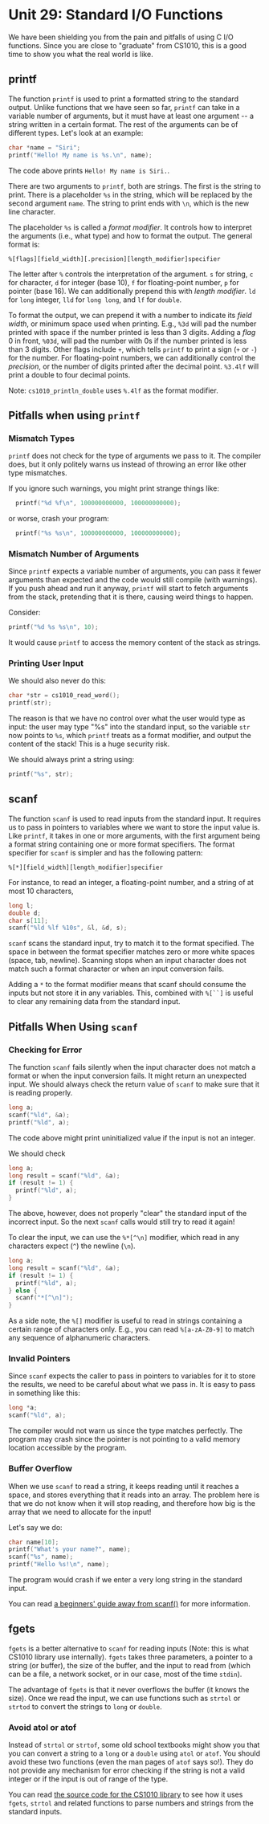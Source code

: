 # Unit 29: Standard I/O Functions

We have been shielding you from the pain and pitfalls of using C I/O functions.  Since you are close to "graduate" from CS1010, this is a good time to show you what the real world is like.

## printf

The function `printf` is used to print a formatted string to the standard output.  Unlike functions that we have seen so far, `printf` can take in a variable number of arguments, but it must have at least one argument -- a string written in a certain format.  The rest of the arguments can be of different types.  Let's look at an example:

```C
char *name = "Siri";
printf("Hello! My name is %s.\n", name);
```

The code above prints `Hello! My name is Siri.`.

There are two arguments to `printf`, both are strings.  The first is the string to print.  There is a placeholder `%s` in the string, which will be replaced by the second argument `name`.  The string to print ends with `\n`, which is the new line character.

The placeholder `%s` is called a _format modifier_.  It controls how to interpret the arguments (i.e., what type) and how to format the output.   The general format is:

```
%[flags][field_width][.precision][length_modifier]specifier
```

The letter after `%` controls the interpretation of the argument.  `s` for string, `c` for character, `d` for integer (base 10), `f` for floating-point number, `p` for pointer (base 16).  We can additionally prepend this with _length modifier_.  `ld` for `long` integer, `lld` for `long long`, and `lf` for `double`.

To format the output, we can prepend it with a number to indicate its _field width_, or minimum space used when printing.  E.g., `%3d` will pad the number printed with space if the number printed is less than 3 digits.  Adding a _flag_ 0 in front, `%03d`, will pad the number with 0s if the number printed is less than 3 digits.  Other flags include `+`, which tells `printf` to print a sign (`+` or `-`) for the number.  For floating-point numbers, we can additionally control the _precision_, or the number of digits printed after the decimal point.  `%3.4lf` will print a double to four decimal points.

Note: `cs1010_println_double` uses `%.4lf` as the format modifier.

## Pitfalls when using `printf`

### Mismatch Types

`printf` does not check for the type of arguments we pass to it.  The compiler does, but it only politely warns us instead of throwing an error like other type mismatches.

If you ignore such warnings, you might print strange things like:

```C
  printf("%d %f\n", 100000000000, 100000000000);
```

or worse, crash your program:

```C
  printf("%s %s\n", 100000000000, 100000000000);
```

### Mismatch Number of Arguments

Since `printf` expects a variable number of arguments, you can pass it fewer arguments than expected and the code would still compile (with warnings).  If you push ahead and run it anyway, `printf` will start to fetch arguments from the stack, pretending that it is there, causing weird things to happen.

Consider:

```C
printf("%d %s %s\n", 10);
```

It would cause `printf` to access the memory content of the stack as strings. 


### Printing User Input

We should also never do this:

```C
char *str = cs1010_read_word();
printf(str);
```

The reason is that we have no control over what the user would type as input: the user may type "%s" into the standard input, so the variable `str` now points to `%s`, which `printf` treats as a format modifier, and output the content of the stack!  This is a huge security risk.

We should always print a string using:

```C
printf("%s", str);
```

## scanf

The function `scanf` is used to read inputs from the standard input.  It requires us to pass in pointers to variables where we want to store the input value is.  Like `printf`, it takes in one or more arguments, with the first argument being a format string containing one or more format specifiers.  The format specifier for `scanf` is simpler and has the following pattern:

```
%[*][field_width][length_modifier]specifier
```

For instance, to read an integer, a floating-point number, and a string of at most 10 characters, 

```C
long l;
double d;
char s[11]; 
scanf("%ld %lf %10s", &l, &d, s);
```

`scanf` scans the standard input, try to match it to the format specified.
The space in between the format specifier matches zero or more white spaces (space, tab, newline).  Scanning stops when an input character does not match such a format character or when an input conversion fails.

Adding a `*` to the format modifier means that scanf should consume the inputs but not store it in any variables.  This, combined with `%[``]` is useful to clear any remaining data from the standard input.

## Pitfalls When Using `scanf`

### Checking for Error 

The function `scanf` fails silently when the input character does not match a format or when the input conversion fails.  It might return an unexpected input.  We should always check the return value of `scanf` to make sure that it is reading properly.

```C
long a;
scanf("%ld", &a);
printf("%ld", a);
```

The code above might print uninitialized value if the input is not an integer.

We should check

```C
long a;
long result = scanf("%ld", &a);
if (result != 1) {
  printf("%ld", a);
}
```

The above, however, does not properly "clear" the standard input of the incorrect input.  So the next `scanf` calls would still try to read it again!

To clear the input, we can use the `%*[^\n]` modifier, which read in any characters expect (`^`) the newline (`\n`).  

```C
long a;
long result = scanf("%ld", &a);
if (result != 1) {
  printf("%ld", a);
} else {
  scanf("*[^\n]");
}
```

As a side note, the `%[]` modifier is useful to read in strings containing a certain range of characters only.  E.g., you can read `%[a-zA-Z0-9]` to match any sequence of alphanumeric characters.

### Invalid Pointers

Since `scanf` expects the caller to pass in pointers to variables for it to store the results, we need to be careful about what we pass in.  It is easy to pass in something like this:

```C
long *a;
scanf("%ld", a);
```

The compiler would not warn us since the type matches perfectly.  The program may crash since the pointer is not pointing to a valid memory location accessible by the program.

### Buffer Overflow

When we use `scanf` to read a string, it keeps reading until it reaches a space, and stores everything that it reads into an array.  The problem here is that we do not know when it will stop reading, and therefore how big is the array that we need to allocate for the input!

Let's say we do:

```C
char name[10];
printf("What's your name?", name);
scanf("%s", name);
printf("Hello %s!\n", name);
```

The program would crash if we enter a very long string in the standard input.

You can read [a beginners' guide away from scanf()](http://sekrit.de/webdocs/c/beginners-guide-away-from-scanf.html) for more information.

## fgets

`fgets` is a better alternative to `scanf` for reading inputs (Note: this is what CS1010 library use internally).  `fgets` takes three parameters, a pointer to a string (or buffer), the size of the buffer, and the input to read from (which can be a file, a network socket, or in our case, most of the time `stdin`).

The advantage of `fgets` is that it never overflows the buffer (it knows the size).  Once we read the input, we can use functions such as `strtol` or `strtod` to convert the strings to `long` or `double`.

### Avoid atol or atof

Instead of `strtol` or `strtof`, some old school textbooks might show you that you can convert a string to a `long` or a `double` using `atol` or `atof`.  You should avoid these two functions (even the man pages of `atof` says so!).  They do not provide any mechanism for error checking if the string is not a valid integer or if the input is out of range of the type.

You can read [the source code for the CS1010 library](https://github.com/nus-cs1010-1819-s1/libcs1010) to see how it uses `fgets`, `strtol` and related functions to parse numbers and strings from the standard inputs.
